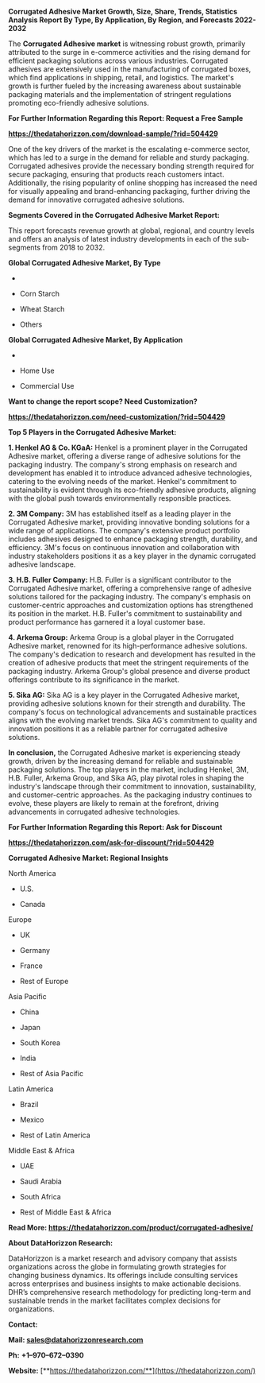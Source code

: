 **Corrugated Adhesive Market Growth, Size, Share, Trends, Statistics
Analysis Report By Type, By Application, By Region, and Forecasts
2022-2032**

The **Corrugated Adhesive market** is witnessing robust growth,
primarily attributed to the surge in e-commerce activities and the
rising demand for efficient packaging solutions across various
industries. Corrugated adhesives are extensively used in the
manufacturing of corrugated boxes, which find applications in shipping,
retail, and logistics. The market's growth is further fueled by the
increasing awareness about sustainable packaging materials and the
implementation of stringent regulations promoting eco-friendly adhesive
solutions.

**For Further Information Regarding this Report: Request a Free Sample**

**<https://thedatahorizzon.com/download-sample/?rid=504429>**

One of the key drivers of the market is the escalating e-commerce
sector, which has led to a surge in the demand for reliable and sturdy
packaging. Corrugated adhesives provide the necessary bonding strength
required for secure packaging, ensuring that products reach customers
intact. Additionally, the rising popularity of online shopping has
increased the need for visually appealing and brand-enhancing packaging,
further driving the demand for innovative corrugated adhesive solutions.

**Segments Covered in the Corrugated Adhesive Market Report:**

This report forecasts revenue growth at global, regional, and country
levels and offers an analysis of latest industry developments in each of
the sub-segments from 2018 to 2032.

**Global Corrugated Adhesive Market, By Type**

-   

-   Corn Starch

-   Wheat Starch

-   Others

**Global Corrugated Adhesive Market, By Application**

-   

-   Home Use

-   Commercial Use

**Want to change the report scope? Need Customization?**

**<https://thedatahorizzon.com/need-customization/?rid=504429>**

**Top 5 Players in the Corrugated Adhesive Market:**

**1. Henkel AG & Co. KGaA:** Henkel is a prominent player in the
Corrugated Adhesive market, offering a diverse range of adhesive
solutions for the packaging industry. The company's strong emphasis on
research and development has enabled it to introduce advanced adhesive
technologies, catering to the evolving needs of the market. Henkel's
commitment to sustainability is evident through its eco-friendly
adhesive products, aligning with the global push towards environmentally
responsible practices.

**2. 3M Company:** 3M has established itself as a leading player in the
Corrugated Adhesive market, providing innovative bonding solutions for a
wide range of applications. The company's extensive product portfolio
includes adhesives designed to enhance packaging strength, durability,
and efficiency. 3M's focus on continuous innovation and collaboration
with industry stakeholders positions it as a key player in the dynamic
corrugated adhesive landscape.

**3. H.B. Fuller Company:** H.B. Fuller is a significant contributor to
the Corrugated Adhesive market, offering a comprehensive range of
adhesive solutions tailored for the packaging industry. The company's
emphasis on customer-centric approaches and customization options has
strengthened its position in the market. H.B. Fuller's commitment to
sustainability and product performance has garnered it a loyal customer
base.

**4. Arkema Group:** Arkema Group is a global player in the Corrugated
Adhesive market, renowned for its high-performance adhesive solutions.
The company's dedication to research and development has resulted in the
creation of adhesive products that meet the stringent requirements of
the packaging industry. Arkema Group's global presence and diverse
product offerings contribute to its significance in the market.

**5. Sika AG:** Sika AG is a key player in the Corrugated Adhesive
market, providing adhesive solutions known for their strength and
durability. The company's focus on technological advancements and
sustainable practices aligns with the evolving market trends. Sika AG's
commitment to quality and innovation positions it as a reliable partner
for corrugated adhesive solutions.

**In conclusion,** the Corrugated Adhesive market is experiencing steady
growth, driven by the increasing demand for reliable and sustainable
packaging solutions. The top players in the market, including Henkel,
3M, H.B. Fuller, Arkema Group, and Sika AG, play pivotal roles in
shaping the industry's landscape through their commitment to innovation,
sustainability, and customer-centric approaches. As the packaging
industry continues to evolve, these players are likely to remain at the
forefront, driving advancements in corrugated adhesive technologies.

**For Further Information Regarding this Report: Ask for Discount**

**<https://thedatahorizzon.com/ask-for-discount/?rid=504429>**

**Corrugated Adhesive Market: Regional Insights**

North America

-   U.S.

-   Canada

Europe

-   UK

-   Germany

-   France

-   Rest of Europe

Asia Pacific

-   China

-   Japan

-   South Korea

-   India

-   Rest of Asia Pacific

Latin America

-   Brazil

-   Mexico

-   Rest of Latin America

Middle East & Africa

-   UAE

-   Saudi Arabia

-   South Africa

-   Rest of Middle East & Africa

**Read More:
<https://thedatahorizzon.com/product/corrugated-adhesive/>**

**About DataHorizzon Research:**

DataHorizzon is a market research and advisory company that assists
organizations across the globe in formulating growth strategies for
changing business dynamics. Its offerings include consulting services
across enterprises and business insights to make actionable decisions.
DHR’s comprehensive research methodology for predicting long-term and
sustainable trends in the market facilitates complex decisions for
organizations.

**Contact:**

**Mail: <sales@datahorizzonresearch.com>**

**Ph:** **+1–970–672–0390**

**Website:**
[**https://thedatahorizzon.com/**](https://thedatahorizzon.com/)
